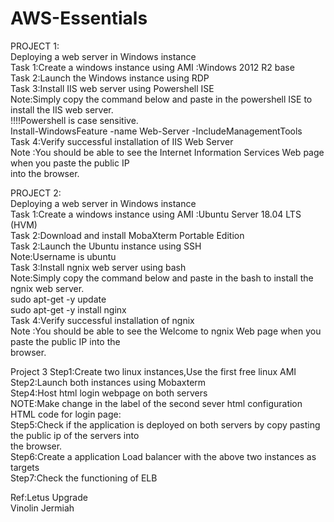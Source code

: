 # AWS-Essentials

PROJECT 1:  
Deploying a web server in Windows instance  
Task 1:Create a windows instance using AMI :Windows 2012 R2 base  
Task 2:Launch the Windows instance using RDP  
Task 3:Install IIS web server using Powershell ISE  
Note:Simply copy the command below and paste in the powershell ISE to install the IIS web server.  
!!!!Powershell is case sensitive.  
Install-WindowsFeature -name Web-Server -IncludeManagementTools  
Task 4:Verify successful installation of IIS Web Server  
Note :You should be able to see the Internet Information Services Web page when you paste the public IP  
into the browser.  


PROJECT 2:  
Deploying a web server in Windows instance  
Task 1:Create a windows instance using AMI :Ubuntu Server 18.04 LTS (HVM)  
Task 2:Download and install MobaXterm Portable Edition  
Task 2:Launch the Ubuntu instance using SSH  
Note:Username is ubuntu  
Task 3:Install ngnix web server using bash  
Note:Simply copy the command below and paste in the bash to install the ngnix web server.  
sudo apt-get -y update  
sudo apt-get -y install nginx  
Task 4:Verify successful installation of ngnix  
Note :You should be able to see the Welcome to ngnix Web page when you paste the public IP into the  
browser.  

Project 3
Step1:Create two linux instances,Use the first free linux AMI  
Step2:Launch both instances using Mobaxterm  
Step4:Host html login webpage on both servers  
NOTE:Make change in the label of the second sever html configuration  
HTML code for login page:  
Step5:Check if the application is deployed on both servers by copy pasting the public ip of the servers into  
the browser.  
Step6:Create a application Load balancer with the above two instances as targets  
Step7:Check the functioning of ELB  

Ref:Letus Upgrade  
    Vinolin Jermiah  
